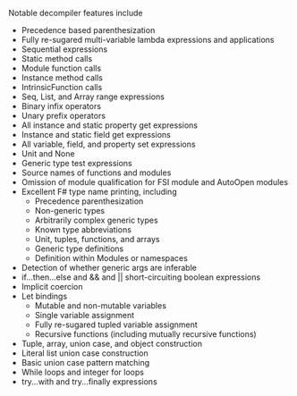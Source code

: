 Notable decompiler features include
  * Precedence based parenthesization
  * Fully re-sugared multi-variable lambda expressions and applications
  * Sequential expressions
  * Static method calls
  * Module function calls
  * Instance method calls
  * IntrinsicFunction calls
  * Seq, List, and Array range expressions
  * Binary infix operators
  * Unary prefix operators
  * All instance and static property get expressions
  * Instance and static field get expressions
  * All variable, field, and property set expressions
  * Unit and None
  * Generic type test expressions
  * Source names of functions and modules
  * Omission of module qualification for FSI module and AutoOpen modules
  * Excellent F# type name printing, including
    * Precedence parenthesization
    * Non-generic types
    * Arbitrarily complex generic types
    * Known type abbreviations
    * Unit, tuples, functions, and arrays
    * Generic type definitions
    * Definition within Modules or namespaces
  * Detection of whether generic args are inferable
  * if...then...else and && and || short-circuiting boolean expressions
  * Implicit coercion
  * Let bindings
    * Mutable and non-mutable variables
    * Single variable assignment
    * Fully re-sugared tupled variable assignment
    * Recursive functions (including mutually recursive functions)
  * Tuple, array, union case, and object construction
  * Literal list union case construction
  * Basic union case pattern matching
  * While loops and integer for loops
  * try...with and try...finally expressions